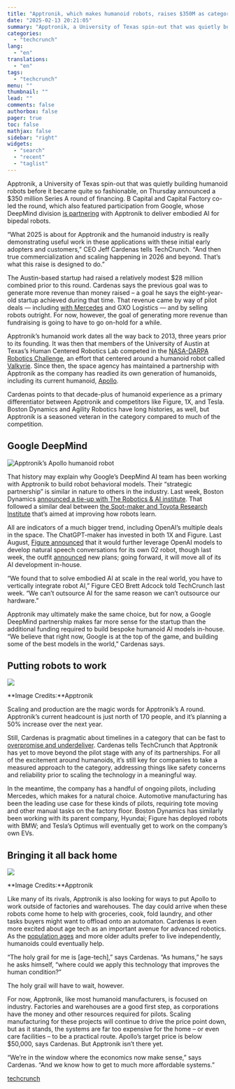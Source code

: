 ```yaml
---
title: "Apptronik, which makes humanoid robots, raises $350M as category heats up"
date: "2025-02-13 20:21:05"
summary: "Apptronik, a University of Texas spin-out that was quietly building humanoid robots before it became quite so fashionable, on Thursday announced a $350 million Series A round of financing. B Capital and Capital Factory co-led the round, which also featured participation from Google, whose DeepMind division is partnering with Apptronik..."
categories:
  - "techcrunch"
lang:
  - "en"
translations:
  - "en"
tags:
  - "techcrunch"
menu: ""
thumbnail: ""
lead: ""
comments: false
authorbox: false
pager: true
toc: false
mathjax: false
sidebar: "right"
widgets:
  - "search"
  - "recent"
  - "taglist"
---
```


Apptronik, a University of Texas spin-out that was quietly building humanoid robots before it became quite so fashionable, on Thursday announced a $350 million Series A round of financing. B Capital and Capital Factory co-led the round, which also featured participation from Google, whose DeepMind division [is partnering](https://apptronik.com/news-collection/apptronik-partners-with-google-deepmind-robotics) with Apptronik to deliver embodied AI for bipedal robots.

“What 2025 is about for Apptronik and the humanoid industry is really demonstrating useful work in these applications with these initial early adopters and customers,” CEO Jeff Cardenas tells TechCrunch. “And then true commercialization and scaling happening in 2026 and beyond. That’s what this raise is designed to do.”

The Austin-based startup had raised a relatively modest $28 million combined prior to this round. Cardenas says the previous goal was to generate more revenue than money raised – a goal he says the eight-year-old startup achieved during that time. That revenue came by way of pilot deals — including [with Mercedes](https://techcrunch.com/2024/03/15/mercedes-begins-piloting-apptronik-humanoid-robots/) and GXO Logistics — and by selling robots outright. For now, however, the goal of generating more revenue than fundraising is going to have to go on-hold for a while.

Apptronik’s humanoid work dates all the way back to 2013, three years prior to its founding. It was then that members of the University of Austin at Texas’s Human Centered Robotics Lab competed in the [NASA-DARPA Robotics Challenge](https://www.darpa.mil/research/programs/darpa-robotics-challenge), an effort that centered around a humanoid robot called [Valkyrie](https://techcrunch.com/2017/03/18/nasa-valkyrie-robot/). Since then, the space agency has maintained a partnership with Apptronik as the company has readied its own generation of humanoids, including its current humanoid, [Apollo](https://techcrunch.com/2025/01/09/apptroniks-apollo-humanoid-robot-gets-to-work-at-ces-2025/).

Cardenas points to that decade-plus of humanoid experience as a primary differentiator between Apptronik and competitors like Figure, 1X, and Tesla. Boston Dynamics and Agility Robotics have long histories, as well, but Apptronik is a seasoned veteran in the category compared to much of the competition.

Google DeepMind
---------------

![Apptronik’s Apollo humanoid robot](https://techcrunch.com/wp-content/uploads/2025/01/apptronik.gif?w=383)

That history may explain why Google’s DeepMind AI team has been working with Apptronik to build robot behavioral models. Their “strategic partnership” is similar in nature to others in the industry. Last week, Boston Dynamics [announced a tie-up with The Robotics & AI institute](https://techcrunch.com/2025/02/05/boston-dynamics-joins-forces-with-its-former-ceo-to-speed-the-learning-of-its-atlas-humanoid-robot/). That followed a similar deal between [the Spot-maker and Toyota Research Institute](https://techcrunch.com/2025/02/05/boston-dynamics-joins-forces-with-its-former-ceo-to-speed-the-learning-of-its-atlas-humanoid-robot/) that’s aimed at improving how robots learn.

All are indicators of a much bigger trend, including OpenAI’s multiple deals in the space. The ChatGPT-maker has invested in both 1X and Figure. Last August, [Figure announced](https://techcrunch.com/2024/08/06/figures-new-humanoid-robot-leverages-openai-for-natural-speech-conversations/) that it would further leverage OpenAI models to develop natural speech conversations for its own 02 robot, though last week, the outfit [announced](https://techcrunch.com/2025/02/04/figure-drops-openai-in-favor-of-in-house-models/) new plans; going forward, it will move all of its AI development in-house.

“We found that to solve embodied AI at scale in the real world, you have to vertically integrate robot AI,” Figure CEO Brett Adcock told TechCrunch last week. “We can’t outsource AI for the same reason we can’t outsource our hardware.”

Apptronik may ultimately make the same choice, but for now, a Google DeepMind partnership makes far more sense for the startup than the additional funding required to build bespoke humanoid AI models in-house. “We believe that right now, Google is at the top of the game, and building some of the best models in the world,” Cardenas says.

Putting robots to work
----------------------

![](https://techcrunch.com/wp-content/uploads/2025/02/Apollo-GXO-12.jpeg?w=680)

**Image Credits:**Apptronik

Scaling and production are the magic words for Apptronik’s A round. Apptronik’s current headcount is just north of 170 people, and it’s planning a 50% increase over the next year.

Still, Cardenas is pragmatic about timelines in a category that can be fast to [overpromise and underdeliver](https://techcrunch.com/2024/10/14/tesla-optimus-bots-were-controlled-by-humans-during-the-we-robot-event/). Cardenas tells TechCrunch that Apptronik has yet to move beyond the pilot stage with any of its partnerships. For all of the excitement around humanoids, it’s still key for companies to take a measured approach to the category, addressing things like safety concerns and reliability prior to scaling the technology in a meaningful way.

In the meantime, the company has a handful of ongoing pilots, including Mercedes, which makes for a natural choice. Automotive manufacturing has been the leading use case for these kinds of pilots, requiring tote moving and other manual tasks on the factory floor. Boston Dynamics has similarly been working with its parent company, Hyundai; Figure has deployed robots with BMW; and Tesla’s Optimus will eventually get to work on the company’s own EVs.

Bringing it all back home
-------------------------

![](https://techcrunch.com/wp-content/uploads/2025/02/Apollo-Kitchen.jpeg?w=680)

**Image Credits:**Apptronik

Like many of its rivals, Apptronik is also looking for ways to put Apollo to work outside of factories and warehouses. The day could arrive when these robots come home to help with groceries, cook, fold laundry, and other tasks buyers might want to offload onto an automaton. Cardenas is even more excited about age tech as an important avenue for advanced robotics. As the [population ages](https://acl.gov/sites/default/files/Profile%20of%20OA/ACL_ProfileOlderAmericans2023_508.pdf) and more older adults prefer to live independently, humanoids could eventually help.

“The holy grail for me is [age-tech],” says Cardenas. “As humans,” he says he asks himself, “where could we apply this technology that improves the human condition?”

The holy grail will have to wait, however.

For now, Apptronik, like most humanoid manufacturers, is focused on industry. Factories and warehouses are a good first step, as corporations have the money and other resources required for pilots. Scaling manufacturing for these projects will continue to drive the price point down, but as it stands, the systems are far too expensive for the home – or even care facilities – to be a practical route. Apollo’s target price is below $50,000, says Cardenas. But Apptronik isn’t there yet.

“We’re in the window where the economics now make sense,” says Cardenas. “And we know how to get to much more affordable systems.”

[techcrunch](https://techcrunch.com/2025/02/13/apptronik-raises-350m-to-build-humanoid-robots-with-help-from-google/)
